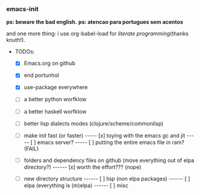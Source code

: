 ### emacs-init

**ps: beware the bad english.**
**ps: atencao para portugues sem acentos**

and one more thing: i use org-babel-load for *literate programming*(thanks knuth!).

* TODOs:
  - [x] Emacs.org on github
  - [x] end portunhol
  - [x] use-package everywhere
  - [ ] a better python worfklow
  - [ ] a better haskell worfklow
  - [ ] better lisp dialects modes (clojure/scheme/commonlisp)
  - [ ] make init fast (or faster)
  -----  [x] toying with the emacs gc and jit
  -----  [ ] emacs server?
  -----  [ ] putting the entire emacs file in ram? (FAIL)
  - [ ] folders and dependency files on github (move everything out of
      elpa directory?)
  ------ [x] worth the effort??? (nope)
  - [ ] new directory structure
  ------ [ ] lisp (non elpa packages)
  ------ [ ] elpa (everything is (m)elpa)
  ------ [ ] misc

